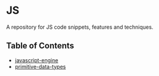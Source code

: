 # JS

A repository for JS code snippets, features and techniques.

## Table of Contents

- [javascript-engine](javascript-engine.md)
- [primitive-data-types](primitive-data-types.md)
